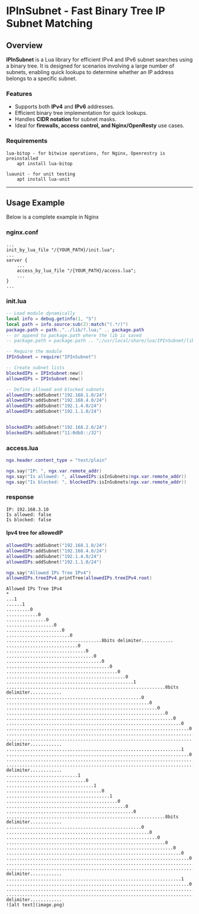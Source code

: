 # IPInSubnet - Fast Binary Tree IP Subnet Matching

## Overview
**IPInSubnet** is a Lua library for efficient IPv4 and IPv6 subnet searches using a binary tree. It is designed for scenarios involving a large number of subnets, enabling quick lookups to determine whether an IP address belongs to a specific subnet.


### Features
- Supports both **IPv4** and **IPv6** addresses.
- Efficient binary tree implementation for quick lookups.
- Handles **CIDR notation** for subnet masks.
- Ideal for **firewalls, access control, and Nginx/OpenResty** use cases.

### Requirements
    lua-bitop - for bitwise operations, for Nginx, Openrestry is preinstalled
        apt install lua-bitop

    luaunit - for unit testing
        apt install lua-unit

---
## Usage Example
Below is a complete example in Nginx 

### nginx.conf
```nginx
...
init_by_lua_file "/{YOUR_PATH}/init.lua";
...
server {
    ...
    access_by_lua_file "/{YOUR_PATH}/access.lua";
    ...
}
...
```

### init.lua
```lua
-- Load module dynamically
local info = debug.getinfo(1, "S")  
local path = info.source:sub(2):match("(.*/)")  
package.path = path.."../lib/?.lua;" .. package.path
-- or append to package.path where the lib is saved
-- package.path = package.path .. ";/usr/local/share/lua/IPInSubnet/lib/?.lua"

-- Require the module
IPInSubnet = require("IPInSubnet")

-- Create subnet lists
blockedIPs = IPInSubnet:new()
allowedIPs = IPInSubnet:new()

-- Define allowed and blocked subnets
allowedIPs:addSubnet("192.168.1.0/24")
allowedIPs:addSubnet("192.168.4.0/24")
allowedIPs:addSubnet("192.1.4.0/24")
allowedIPs:addSubnet("192.1.1.0/24")


blockedIPs:addSubnet("192.168.2.0/24")
blockedIPs:addSubnet("11:0db8::/32")
```

### access.lua
```lua
ngx.header.content_type = "text/plain"

ngx.say("IP: ", ngx.var.remote_addr)
ngx.say("Is allowed: ", allowedIPs:isInSubnets(ngx.var.remote_addr))
ngx.say("Is blocked: ", blockedIPs:isInSubnets(ngx.var.remote_addr))
```

### response
```
IP: 192.168.3.10
Is allowed: false
Is blocked: false
```

####  Ipv4 tree for allowedIP
```lua
allowedIPs:addSubnet("192.168.1.0/24")
allowedIPs:addSubnet("192.168.4.0/24")
allowedIPs:addSubnet("192.1.4.0/24")
allowedIPs:addSubnet("192.1.1.0/24")

ngx.say("Allowed IPs Tree IPv4")
allowedIPs.treeIPv4.printTree(allowedIPs.treeIPv4.root)

```

```
Allowed IPs Tree IPv4
*
...1
......1
.........0
............0
...............0
..................0
.....................0
........................0
....................................8bits delimiter............
...........................0
..............................0
.................................0
....................................0
.......................................0
..........................................0
.............................................0
................................................1
............................................................8bits delimiter............
...................................................0
......................................................0
.........................................................0
............................................................0
...............................................................0
..................................................................0
.....................................................................0
........................................................................1
....................................................................................8bits delimiter............
..................................................................1
.....................................................................0
........................................................................0
....................................................................................8bits delimiter............
...........................1
..............................0
.................................1
....................................0
.......................................1
..........................................0
.............................................0
................................................0
............................................................8bits delimiter............
...................................................0
......................................................0
.........................................................0
............................................................0
...............................................................0
..................................................................0
.....................................................................0
........................................................................1
....................................................................................8bits delimiter............
..................................................................1
.....................................................................0
........................................................................0
....................................................................................8bits delimiter............
![alt text](image.png)
```
